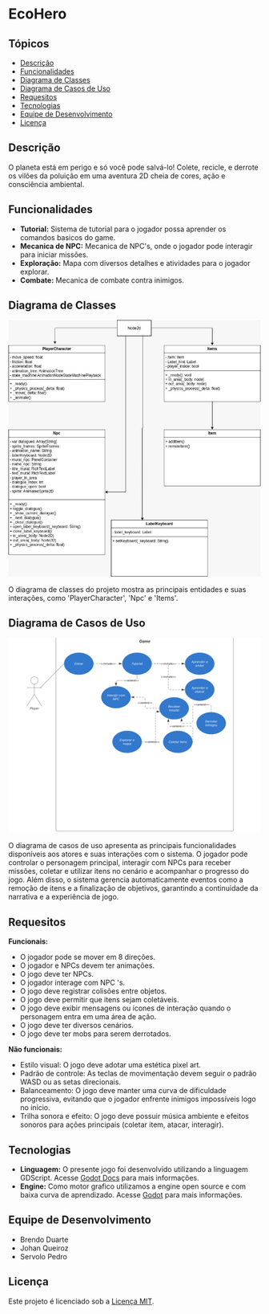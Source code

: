 # EcoHero

## Tópicos

- [Descrição](#descrição)
- [Funcionalidades](#funcionalidades)
- [Diagrama de Classes](#diagrama-de-classes)
- [Diagrama de Casos de Uso](#diagrama-de-casos-de-uso)
- [Requesitos](#requesitos)
- [Tecnologias](#tecnologias)
- [Equipe de Desenvolvimento](#equipe-de-desenvolvimento)
- [Licença](#licença)

## Descrição

O planeta está em perigo e só você pode salvá-lo! Colete, recicle, e derrote os vilões da poluição em uma aventura 2D cheia de cores, ação e consciência ambiental.

## Funcionalidades

- **Tutorial:** Sistema de tutorial para o jogador possa aprender os comandos basicos do game.
- **Mecanica de NPC:** Mecanica de NPC's, onde o jogador pode interagir para iniciar missões.
- **Exploração:** Mapa com diversos detalhes e atividades para o jogador explorar.
- **Combate:** Mecanica de combate contra inimigos.

## Diagrama de Classes

![Diagrama de Classes](/images/diagrama.jpeg)

O diagrama de classes do projeto mostra as principais entidades e suas interações, como 'PlayerCharacter', 'Npc' e 'Items'.

## Diagrama de Casos de Uso

![Diagrama de Casos de Uso](/images/Diagrama%20de%20caso%20de%20uso.png)

O diagrama de casos de uso apresenta as principais funcionalidades disponíveis aos atores e suas interações com o sistema. O jogador pode controlar o personagem principal, interagir com NPCs para receber missões, coletar e utilizar itens no cenário e acompanhar o progresso do jogo. Além disso, o sistema gerencia automaticamente eventos como a remoção de itens e a finalização de objetivos, garantindo a continuidade da narrativa e a experiência de jogo.

## Requesitos

**Funcionais:**

- O jogador pode se mover em 8 direções.
- O jogador e NPCs devem ter animações.
- O jogo deve ter NPCs.
- O jogador interage com NPC 's.
- O jogo deve registrar colisões entre objetos.
- O jogo deve permitir que itens sejam coletáveis.
- O jogo deve exibir mensagens ou ícones de interação quando o personagem entra em uma área de ação.
- O jogo deve ter diversos cenários.
- O jogo deve ter mobs para serem derrotados.

**Não funcionais:**

- Estilo visual: O jogo deve adotar uma estética pixel art.
- Padrão de controle: As teclas de movimentação devem seguir o padrão WASD ou as setas direcionais.
- Balanceamento: O jogo deve manter uma curva de dificuldade progressiva, evitando que o jogador enfrente inimigos impossíveis logo no início.
- Trilha sonora e efeito: O jogo deve possuir música ambiente e efeitos sonoros para ações principais (coletar item, atacar, interagir).

## Tecnologias

- **Linguagem:** O presente jogo foi desenvolvido utilizando a linguagem GDScript. Acesse [Godot Docs](https://docs.godotengine.org/pt-br/4.x/tutorials/scripting/gdscript/gdscript_basics.html) para mais informações.
- **Engine:** Como motor grafico utilizamos a engine open source e com baixa curva de aprendizado. Acesse [Godot](https://godotengine.org/) para mais informações.

## Equipe de Desenvolvimento

- Brendo Duarte
- Johan Queiroz
- Servolo Pedro

## Licença

Este projeto é licenciado sob a [Licença MIT](LICENSE).